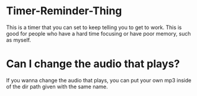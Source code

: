 # Timer-Reminder-Thing
 This is a timer that you can set to keep telling you to get to work. This is good for people who have a hard time focusing or have poor memory, such as myself.

# Can I change the audio that plays?
 If you wanna change the audio that plays, you can put your own mp3 inside of the dir path given with the same name.
